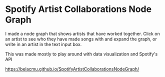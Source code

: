 # Spotify Artist Collaborations Node Graph

I made a node graph that shows artists that have worked together. Click on an artist to see who they have made songs with and expand the graph, or write in an artist in the text input box.

This was made mostly to play around with data visualization and Spotify's API 

https://belacmu.github.io/SpotifyArtistCollaborationsNodeGraph/
